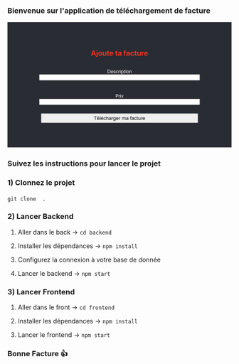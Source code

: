 ### Bienvenue sur l'application de téléchargement de facture

<div>
<img src="./screen-app.png">
</div>

### Suivez les instructions pour lancer le projet

### 1) Clonnez le projet

`git clone  .`
<br>

### 2) Lancer Backend

1. Aller dans le back
   -> `cd backend`

2. Installer les dépendances
   -> `npm install`

3. Configurez la connexion à votre base de donnée

4. Lancer le backend
   -> `npm start`

### 3) Lancer Frontend

1. Aller dans le front
   -> `cd frontend`

2. Installer les dépendances
   -> `npm install`

3. Lancer le frontend
   -> `npm start`

### Bonne Facture 👍
